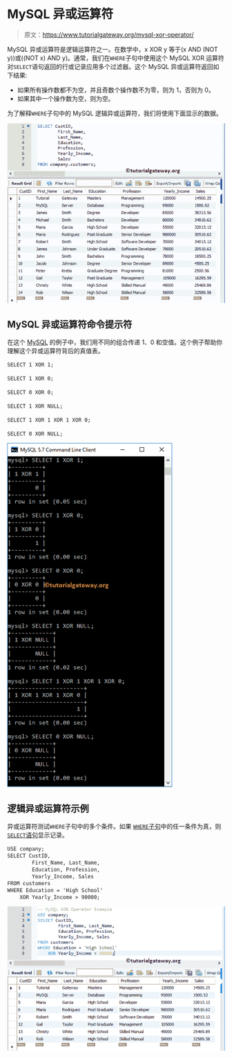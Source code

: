 # MySQL 异或运算符

> 原文：<https://www.tutorialgateway.org/mysql-xor-operator/>

MySQL 异或运算符是逻辑运算符之一。在数学中，x XOR y 等于(x AND (NOT y))或((NOT x) AND y)。通常，我们在`WHERE`子句中使用这个 MySQL XOR 运算符对`SELECT`语句返回的行或记录应用多个过滤器。这个 MySQL 异或运算符返回如下结果:

*   如果所有操作数都不为空，并且奇数个操作数不为零，则为 1，否则为 0。
*   如果其中一个操作数为空，则为空。

为了解释`WHERE`子句中的 MySQL 逻辑异或运算符，我们将使用下面显示的数据。

![MySQL XOR Operator 0](img/c5f77419016361ed26735ca0ddca8013.png)

## MySQL 异或运算符命令提示符

在这个 [MySQL](https://www.tutorialgateway.org/mysql-tutorial/) 的例子中，我们用不同的组合传递 1、0 和空值。这个例子帮助你理解这个异或运算符背后的真值表。

```
SELECT 1 XOR 1;

SELECT 1 XOR 0;

SELECT 0 XOR 0;

SELECT 1 XOR NULL;

SELECT 1 XOR 1 XOR 1 XOR 0;

SELECT 0 XOR NULL;
```

![MySQL XOR Operator Example 1](img/0ee2bcdd97a5d84f77786ac37eec35fc.png)

## 逻辑异或运算符示例

异或运算符测试`WHERE`子句中的多个条件。如果 [`WHERE`子句](https://www.tutorialgateway.org/mysql-where-clause/)中的任一条件为真，则 [`SELECT`语句](https://www.tutorialgateway.org/mysql-select-statement/)显示记录。

```
USE company;
SELECT CustID,
		First_Name, Last_Name,
        Education, Profession,
        Yearly_Income, Sales
FROM customers
WHERE Education = 'High School'
	XOR Yearly_Income > 90000;
```

![MySQL XOR Operator Example 2](img/634662764b3084b7936335f571133f04.png)